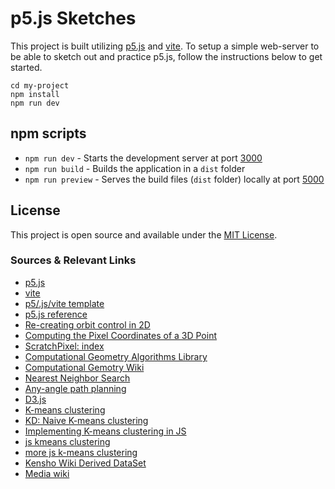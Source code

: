 # p5.js Sketches

This project is built utilizing [p5.js](https://p5js.org/) and [vite](https://vitejs.dev/). To setup a simple web-server to be able to sketch out and practice p5.js, follow the instructions below to get started.

```
cd my-project
npm install
npm run dev
```

## npm scripts

- `npm run dev` - Starts the development server at port [3000](http://localhost:3000/)
- `npm run build` - Builds the application in a `dist` folder
- `npm run preview` - Serves the build files (`dist` folder) locally at port [5000](http://localhost:3000/)

## License

This project is open source and available under the [MIT License](LICENSE).

### Sources & Relevant Links

- [p5.js](https://p5js.org/)
- [vite](https://vitejs.dev/)
- [p5/.js/vite template](https://github.com/makinteract/p5js-vite)
- [p5.js reference](https://p5js.org/reference/)
- [Re-creating orbit control in 2D](https://stackoverflow.com/questions/68986225/orbitcontrol-in-creategraphics-webgl-on-a-2d-canvas)
- [Computing the Pixel Coordinates of a 3D Point](https://www.scratchapixel.com/lessons/3d-basic-rendering/computing-pixel-coordinates-of-3d-point/mathematics-computing-2d-coordinates-of-3d-points.html)
- [ScratchPixel: index](https://www.scratchapixel.com/index.html)
- [Computational Geometry Algorithms Library](https://www.cgal.org/)
- [Computational Gemotry Wiki](https://en.wikipedia.org/wiki/Computational_geometry)
- [Nearest Neighbor Search](https://en.wikipedia.org/wiki/Nearest_neighbor_search)
- [Any-angle path planning](https://en.wikipedia.org/wiki/Any-angle_path_planning)
- [D3.js](https://d3js.org/)
- [K-means clustering](https://en.wikipedia.org/wiki/K-means_clustering)
- [KD: Naive K-means clustering](https://www.kdnuggets.com/2017/03/naive-sharding-centroid-initialization-method.html)
- [Implementing K-means clustering in JS](https://github.com/stevemacn/kmeans)
- [js kmeans clustering](https://github.com/stevemacn/kmeans)
- [more js k-means clustering](https://medium.com/geekculture/implementing-k-means-clustering-from-scratch-in-javascript-13d71fbcb31)
- [Kensho Wiki Derived DataSet](https://www.kaggle.com/datasets/kenshoresearch/kensho-derived-wikimedia-data?select=statements.csv)
- [Media wiki](https://www.mediawiki.org/wiki/API:Main_page)
